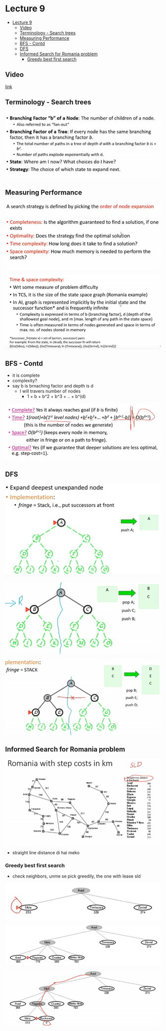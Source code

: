 # Lecture 9

- [Lecture 9](#lecture-9)
  - [Video](#video)
  - [Terminology - Search trees](#terminology---search-trees)
  - [Measuring Performance](#measuring-performance)
  - [BFS - Contd](#bfs---contd)
  - [DFS](#dfs)
  - [Informed Search for Romania problem](#informed-search-for-romania-problem)
    - [Greedy best first search](#greedy-best-first-search)

## Video

[link](https://drive.google.com/file/d/1Nu5VjOGotiGh-92Wjj0R10tREb01uTir/view?usp=sharing)

## Terminology - Search trees

![tst](tst.png)

## Measuring Performance

![perf](perf.png)

![p2](p2.png)

## BFS - Contd

- it is complete
- complexity?
- say b is brnaching factor and depth is d
  - I will travers number of nodes
    - 1 + b + b^2 + b^3 + .. + b^(d)

![bp](bp.png)

## DFS

![dfs](dfs1.png)

![dfs](dfs2.png)

![dfs3](dfs3.png)

## Informed Search for Romania problem

![ro](sld.png)

- straight line distance di hai meko

### Greedy best first search

- check neighbors, unme se pick greedily, the one with lease sld

![gbfs](gbfs1.png)

![g](gbfs2.png)

![g](gbfs3.png)
